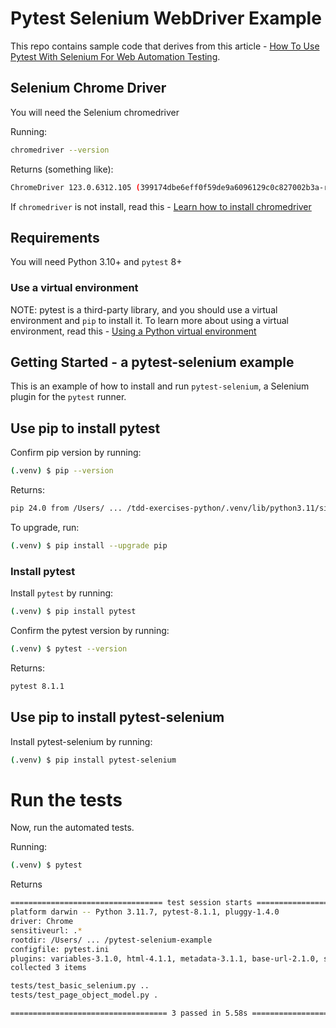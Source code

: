 # Pytest Selenium WebDriver Example
This repo contains sample code that derives from this article - [How To Use Pytest With Selenium For Web Automation Testing](https://pytest-with-eric.com/automation/pytest-selenium/).

## Selenium Chrome Driver

You will need the Selenium chromedriver

Running:
```bash
chromedriver --version
```

Returns (something like):
```bash
ChromeDriver 123.0.6312.105 (399174dbe6eff0f59de9a6096129c0c827002b3a-refs/branch-heads/6312@{#761})
```

If `chromedriver` is not install, read this - [Learn how to install chromedriver](CHROMEDRIVER.md)

## Requirements

You will need Python 3.10+ and `pytest` 8+ 

### Use a virtual environment

NOTE: pytest is a third-party library, and you should use a virtual environment and `pip` to install it.
To learn more about using a virtual environment, read this - [Using a Python virtual environment](VIRTUALENV.md)

## Getting Started - a pytest-selenium example

This is an example of how to install and run `pytest-selenium`, a Selenium plugin for the `pytest` runner.

## Use pip to install pytest

Confirm pip version by running:
```bash
(.venv) $ pip --version
```

Returns:
```bash
pip 24.0 from /Users/ ... /tdd-exercises-python/.venv/lib/python3.11/site-packages/pip (python 3.11)
```

To upgrade, run:
```bash
(.venv) $ pip install --upgrade pip
```

### Install pytest

Install `pytest` by running:
```bash
(.venv) $ pip install pytest
```

Confirm the pytest version by running:
```bash
(.venv) $ pytest --version
```

Returns:
```bash
pytest 8.1.1
```

## Use pip to install pytest-selenium

Install pytest-selenium by running:
```bash
(.venv) $ pip install pytest-selenium
```

# Run the tests
Now, run the automated tests.

Running:
```bash
(.venv) $ pytest
```

Returns
```bash
================================== test session starts ===================================
platform darwin -- Python 3.11.7, pytest-8.1.1, pluggy-1.4.0
driver: Chrome
sensitiveurl: .*
rootdir: /Users/ ... /pytest-selenium-example
configfile: pytest.ini
plugins: variables-3.1.0, html-4.1.1, metadata-3.1.1, base-url-2.1.0, selenium-4.1.0
collected 3 items                                                                        

tests/test_basic_selenium.py ..                                                    [ 66%]
tests/test_page_object_model.py .                                                  [100%]

=================================== 3 passed in 5.58s ====================================
```